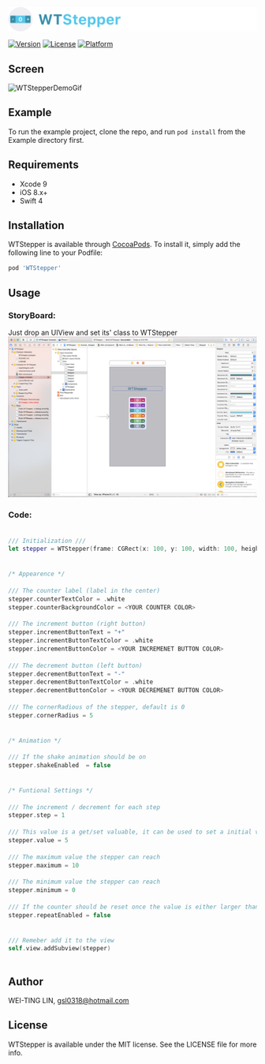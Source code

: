 
![Brand](https://github.com/Tim77277/WTStepper/blob/master/Images/brand.png "WTStepper")

[![Version](https://img.shields.io/cocoapods/v/WTStepper.svg?style=flat)](http://cocoapods.org/pods/WTStepper)
[![License](https://img.shields.io/cocoapods/l/WTStepper.svg?style=flat)](http://cocoapods.org/pods/WTStepper)
[![Platform](https://img.shields.io/cocoapods/p/WTStepper.svg?style=flat)](http://cocoapods.org/pods/WTStepper)

## Screen
![WTStepperDemoGif](https://thumbs.gfycat.com/PitifulCreamyHare-size_restricted.gif)


## Example

To run the example project, clone the repo, and run `pod install` from the Example directory first.

## Requirements
* Xcode 9
* iOS 8.x+
* Swift 4

## Installation

WTStepper is available through [CocoaPods](http://cocoapods.org). To install
it, simply add the following line to your Podfile:

```ruby
pod 'WTStepper'
```

## Usage

### StoryBoard:

Just drop an UIView and set its' class to WTStepper
![StoryBoard](https://github.com/Tim77277/WTStepper/blob/master/Images/storyboard.png "StoryBoard")

### Code:

```swift

/// Initialization ///
let stepper = WTStepper(frame: CGRect(x: 100, y: 100, width: 100, height: 30))


/* Appearence */

/// The counter label (label in the center)
stepper.counterTextColor = .white
stepper.counterBackgroundColor = <YOUR COUNTER COLOR>

/// The increment button (right button)
stepper.incrementButtonText = "+"
stepper.incrementButtonTextColor = .white
stepper.incrementButtonColor = <YOUR INCREMENET BUTTON COLOR>

/// The decrement button (left button)
stepper.decrementButtonText = "-"
stepper.decrementButtonTextColor = .white
stepper.decrementButtonColor = <YOUR DECREMENET BUTTON COLOR>

/// The cornerRadious of the stepper, default is 0
stepper.cornerRadius = 5


/* Animation */

/// If the shake animation should be on
stepper.shakeEnabled  = false


/* Funtional Settings */ 

/// The increment / decrement for each step
stepper.step = 1

/// This value is a get/set valuable, it can be used to set a initial value or retriving the value.
stepper.value = 5

/// The maximum value the stepper can reach
stepper.maximum = 10

/// The minimum value the stepper can reach
stepper.minimum = 0

/// If the counter should be reset once the value is either larger than maximum or less than minimum.
stepper.repeatEnabled = false


/// Remeber add it to the view
self.view.addSubview(stepper)



```

## Author

WEI-TING LIN, gsl0318@hotmail.com

## License

WTStepper is available under the MIT license. See the LICENSE file for more info.

